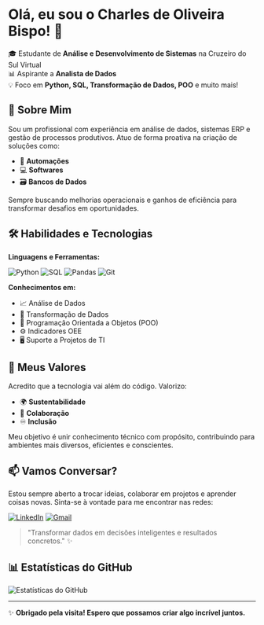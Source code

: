 # Olá, eu sou o Charles de Oliveira Bispo! 👋 

🎓 Estudante de **Análise e Desenvolvimento de Sistemas** na Cruzeiro do Sul Virtual  
📊 Aspirante a **Analista de Dados**  
💡 Foco em **Python, SQL, Transformação de Dados, POO** e muito mais!

## 🚀 Sobre Mim

Sou um profissional com experiência em análise de dados, sistemas ERP e gestão de processos produtivos. Atuo de forma proativa na criação de soluções como:

- 🤖 **Automações**
- 💻 **Softwares**  
- 🗃️ **Bancos de Dados**

Sempre buscando melhorias operacionais e ganhos de eficiência para transformar desafios em oportunidades.

## 🛠️ Habilidades e Tecnologias

**Linguagens e Ferramentas:**

![Python](https://img.shields.io/badge/Python-14354C?style=for-the-badge&logo=python&logoColor=white)
![SQL](https://img.shields.io/badge/SQL-4479A1?style=for-the-badge&logo=mysql&logoColor=white)
![Pandas](https://img.shields.io/badge/Pandas-150458?style=for-the-badge&logo=pandas&logoColor=white)
![Git](https://img.shields.io/badge/Git-E44C30?style=for-the-badge&logo=git&logoColor=white)

**Conhecimentos em:**
- 📈 Análise de Dados
- 🔧 Transformação de Dados  
- 🧩 Programação Orientada a Objetos (POO)
- ⚙️ Indicadores OEE
- 🖥️ Suporte a Projetos de TI

## 🌟 Meus Valores

Acredito que a tecnologia vai além do código. Valorizo:

- 🌍 **Sustentabilidade**
- 🤝 **Colaboração**
- ♾️ **Inclusão**

Meu objetivo é unir conhecimento técnico com propósito, contribuindo para ambientes mais diversos, eficientes e conscientes.

## 📫 Vamos Conversar?

Estou sempre aberto a trocar ideias, colaborar em projetos e aprender coisas novas. Sinta-se à vontade para me encontrar nas redes:

[![LinkedIn](https://img.shields.io/badge/LinkedIn-0077B5?style=for-the-badge&logo=linkedin&logoColor=white)](https://www.linkedin.com/in/charles-ads)
[![Gmail](https://img.shields.io/badge/Gmail-D14836?style=for-the-badge&logo=gmail&logoColor=white)](mailto:seu.charles4927@gmail.com)

> "Transformar dados em decisões inteligentes e resultados concretos." ✨

## 📊 Estatísticas do GitHub

![Estatísticas do GitHub](https://github-readme-stats.vercel.app/api?username=Charles4927&show_icons=true&theme=radical)

---

✨ **Obrigado pela visita! Espero que possamos criar algo incrível juntos.**
